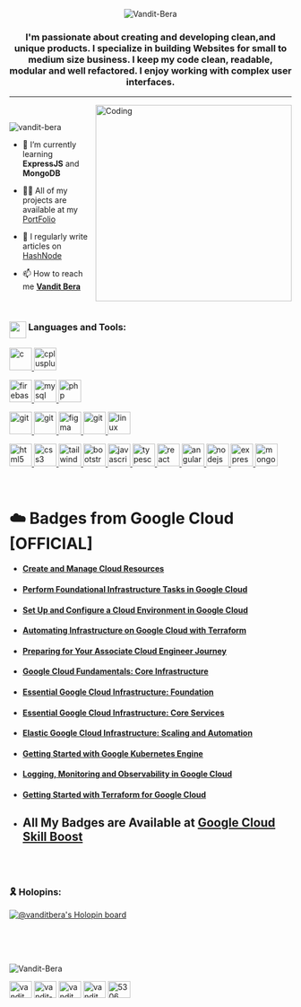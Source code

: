 <div align="center">
  
![Vandit-Bera](https://readme-typing-svg.demolab.com?font=Julee&size=30&duration=4000&pause=700&color=27E05D&center=true&width=435&lines=Hola!%F0%9F%99%8B+I'm+Vandit+Bera;I'm+a+Full+Stack+Web+Developer+%F0%9F%A7%91%E2%80%8D%F0%9F%A6%B0;YOU+DREAM+IT.++I+CREATE+IT.)
  
</div>


<h3 align="center">I'm passionate about creating and developing clean,and unique products. I specialize in building Websites for small to medium size business. I keep my code clean, readable, modular and well refactored. I enjoy working with complex user interfaces.</h3>

---

<img align="right" alt="Coding" width="350" src="https://cdn.dribbble.com/users/1162077/screenshots/3848914/programmer.gif">

<br>

<p align="left"> <img src="https://komarev.com/ghpvc/?username=vandit-bera&label=Profile%20views&color=0e75b6&style=flat" alt="vandit-bera" /> </p>


- 🌱 I’m currently learning **ExpressJS** and **MongoDB**

- 👨‍💻 All of my projects are available at my [PortFolio](https://vanditbera.in/)

- 📝 I regularly write articles on [HashNode](https://hashnode.com/@Vandit2510)

- 📫 How to reach me **[Vandit Bera](mailto:vanditbera@gmail.com)**

<br>


<h3 align="left"><img src = "https://media2.giphy.com/media/QssGEmpkyEOhBCb7e1/giphy.gif?cid=ecf05e47a0n3gi1bfqntqmob8g9aid1oyj2wr3ds3mg700bl&rid=giphy.gif" width = 30px align="top"> Languages and Tools:</h3>

<p align="left"> 
<a href="https://www.cprogramming.com/" target="_blank" rel="noreferrer"> <img src="https://skillicons.dev/icons?i=c" alt="c" width="40" height="40"/> </a> 
<a href="https://www.w3schools.com/cpp/" target="_blank" rel="noreferrer"> <img src="https://skillicons.dev/icons?i=cpp" alt="cplusplus" width="40" height="40"/> </a>
  
<a href="https://firebase.google.com/" target="_blank" rel="noreferrer"> <img src="https://skillicons.dev/icons?i=firebase" alt="firebase" width="40" height="40"/> </a>
<a href="https://www.mysql.com/" target="_blank" rel="noreferrer"> <img src="https://skillicons.dev/icons?i=mysql" alt="mysql" width="40" height="40"/> </a> 
<a href="https://www.php.net" target="_blank" rel="noreferrer"> <img src="https://skillicons.dev/icons?i=php" alt="php" width="40" height="40"/> </a> 

<a href="https://git-scm.com/" target="_blank" rel="noreferrer"> <img src="https://skillicons.dev/icons?i=git" alt="git" width="40" height="40"/> </a> 
<a href="https://github.com/" target="_blank" rel="noreferrer"> <img src="https://skillicons.dev/icons?i=github" alt="git" width="40" height="40"/> </a> 
<a href="https://www.figma.com/" target="_blank" rel="noreferrer"> <img src="https://skillicons.dev/icons?i=figma" alt="figma" width="40" height="40"/> </a>
<a href="https://code.visualstudio.com/" target="_blank" rel="noreferrer"> <img src="https://skillicons.dev/icons?i=vscode" alt="git" width="40" height="40"/> </a> 
<a href="https://www.linux.org/" target="_blank" rel="noreferrer"> <img src="https://skillicons.dev/icons?i=linux" alt="linux" width="40" height="40"/> </a> 
 
  
<a href="https://www.w3.org/html/" target="_blank" rel="noreferrer"> <img src="https://skillicons.dev/icons?i=html" alt="html5" width="40" height="40"/> </a> 
<a href="https://www.w3schools.com/css/" target="_blank" rel="noreferrer"> <img src="https://skillicons.dev/icons?i=css" alt="css3" width="40" height="40"/> </a> 
<a href="https://tailwindcss.com/" target="_blank" rel="noreferrer"> <img src="https://skillicons.dev/icons?i=tailwind" alt="tailwind" width="40" height="40"/> </a>
<a href="https://getbootstrap.com" target="_blank" rel="noreferrer"> <img src="https://skillicons.dev/icons?i=bootstrap" alt="bootstrap" width="40" height="40"/> </a>
<a href="https://developer.mozilla.org/en-US/docs/Web/JavaScript" target="_blank" rel="noreferrer"> <img src="https://skillicons.dev/icons?i=javascript" alt="javascript" width="40" height="40"/> </a> 
<a href="https://www.typescriptlang.org/" target="_blank" rel="noreferrer"> <img src="https://skillicons.dev/icons?i=typescript" alt="typescript" width="40" height="40"/> </a>
<a href="https://reactjs.org/" target="_blank" rel="noreferrer"> <img src="https://skillicons.dev/icons?i=react" alt="react" width="40" height="40"/> </a> 
<a href="https://angular.io" target="_blank" rel="noreferrer"> <img src="https://skillicons.dev/icons?i=angular" alt="angular" width="40" height="40"/> </a>
<a href="https://nodejs.org" target="_blank" rel="noreferrer"> <img src="https://skillicons.dev/icons?i=nodejs" alt="nodejs" width="40" height="40"/> </a>
<a href="https://expressjs.com" target="_blank" rel="noreferrer"> <img src="https://skillicons.dev/icons?i=express" alt="express" width="40" height="40"/> </a> 
<a href="https://www.mongodb.com/" target="_blank" rel="noreferrer"> <img src="https://skillicons.dev/icons?i=mongodb" alt="mongodb" width="40" height="40"/> </a> 

</p>

<br>

# ☁️ Badges from Google Cloud [OFFICIAL]

- #### [Create and Manage Cloud Resources](https://www.cloudskillsboost.google/public_profiles/f0b0c653-67c4-433e-86d3-81f2f8b29178/badges/2998253)
- #### [Perform Foundational Infrastructure Tasks in Google Cloud](https://www.cloudskillsboost.google/public_profiles/f0b0c653-67c4-433e-86d3-81f2f8b29178/badges/3021300)
- #### [Set Up and Configure a Cloud Environment in Google Cloud](https://www.cloudskillsboost.google/public_profiles/f0b0c653-67c4-433e-86d3-81f2f8b29178/badges/3023254)
- #### [Automating Infrastructure on Google Cloud with Terraform](https://www.cloudskillsboost.google/public_profiles/f0b0c653-67c4-433e-86d3-81f2f8b29178/badges/3026012)
- #### [Preparing for Your Associate Cloud Engineer Journey](https://www.cloudskillsboost.google/public_profiles/f0b0c653-67c4-433e-86d3-81f2f8b29178/badges/2969125)
- #### [Google Cloud Fundamentals: Core Infrastructure](https://www.cloudskillsboost.google/public_profiles/f0b0c653-67c4-433e-86d3-81f2f8b29178/badges/2971119)
- #### [Essential Google Cloud Infrastructure: Foundation](https://www.cloudskillsboost.google/public_profiles/f0b0c653-67c4-433e-86d3-81f2f8b29178/badges/2974797)
- #### [Essential Google Cloud Infrastructure: Core Services](https://www.cloudskillsboost.google/public_profiles/f0b0c653-67c4-433e-86d3-81f2f8b29178/badges/2997413)
- #### [Elastic Google Cloud Infrastructure: Scaling and Automation](https://www.cloudskillsboost.google/public_profiles/f0b0c653-67c4-433e-86d3-81f2f8b29178/badges/3023864)
- #### [Getting Started with Google Kubernetes Engine](https://www.cloudskillsboost.google/public_profiles/f0b0c653-67c4-433e-86d3-81f2f8b29178/badges/3020677)
- #### [Logging, Monitoring and Observability in Google Cloud](https://www.cloudskillsboost.google/public_profiles/f0b0c653-67c4-433e-86d3-81f2f8b29178/badges/3025649)
- #### [Getting Started with Terraform for Google Cloud](https://www.cloudskillsboost.google/public_profiles/f0b0c653-67c4-433e-86d3-81f2f8b29178/badges/3025661)

- ## All My Badges are Available at [Google Cloud Skill Boost](https://www.cloudskillsboost.google/public_profiles/f0b0c653-67c4-433e-86d3-81f2f8b29178)

<br>

<!-- <h3 align="left">⚙️ Analytics:</h3>
  
  ![GitHub Streak](https://github-readme-streak-stats.herokuapp.com?user=vandit-bera&theme=neon-dark&hide_border=true&border_radius=30&date_format=j%20M%5B%20Y%5D) -->
  

<br>

<h3 align="left">
🎗️ Holopins:
</h3>

[![@vanditbera's Holopin board](https://holopin.io/api/user/board?user=vanditbera)](https://holopin.io/@vanditbera)

<br>

<!-- <h3 align="left">
<img src="https://media.giphy.com/media/iY8CRBdQXODJSCERIr/giphy.gif" width="30" height="30" align="top">Contributions Graph eaten by snake:
</h3> -->

<!-- ![Snake animation](https://github.com/vandit-bera/vandit-bera/blob/output/github-contribution-grid-snake.svg) -->

<br>

<!-- <h3 align="left">
<img src="https://media.giphy.com/media/iY8CRBdQXODJSCERIr/giphy.gif" width="30" height="30" align="top">Contributions Graph:
</h3> -->

<!-- ![Vandit's github activity graph](https://activity-graph.herokuapp.com/graph?username=vandit-bera&theme=react-dark&color=27E05D&line=00A6ED&point=F24E1E&area=true&hide_border=true) -->



<br>

<div align="left">
  
![Vandit-Bera](https://readme-typing-svg.demolab.com/?font=Julee&size=30&duration=4000&pause=700&color=2969ff&left=true&width=435&lines=➡+For+Any+Future+Request++Ping+Me!)
  
</div>

<p align="left">
<a href="https://twitter.com/vandit_bera_" target="blank"><img align="center" src="https://raw.githubusercontent.com/rahuldkjain/github-profile-readme-generator/master/src/images/icons/Social/twitter.svg" alt="vandit_bera_" height="30" width="40" /></a>
<a href="https://linkedin.com/in/vandit-bera-4a0b02221" target="blank"><img align="center" src="https://raw.githubusercontent.com/rahuldkjain/github-profile-readme-generator/master/src/images/icons/Social/linked-in-alt.svg" alt="vandit-bera-4a0b02221" height="30" width="40" /></a>
<a href="https://fb.com/vandit bera" target="blank"><img align="center" src="https://raw.githubusercontent.com/rahuldkjain/github-profile-readme-generator/master/src/images/icons/Social/facebook.svg" alt="vandit bera" height="30" width="40" /></a>
<a href="https://instagram.com/vandit.bera" target="blank"><img align="center" src="https://raw.githubusercontent.com/rahuldkjain/github-profile-readme-generator/master/src/images/icons/Social/instagram.svg" alt="vandit.bera" height="30" width="40" /></a>
<a href="https://discord.com/users/channels/@me/970605340641099796" target="blank"><img align="center" src="https://raw.githubusercontent.com/rahuldkjain/github-profile-readme-generator/master/src/images/icons/Social/discord.svg" alt="5306" height="30" width="40" /></a>
</p>
